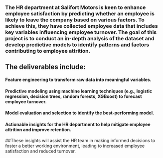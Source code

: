 ### The HR department at Salifort Motors is keen to enhance employee satisfaction by predicting whether an employee is likely to leave the company based on various factors. To achieve this, they have collected employee data that includes key variables influencing employee turnover. The goal of this project is to conduct an in-depth analysis of the dataset and develop predictive models to identify patterns and factors contributing to employee attrition.

## The deliverables include:

  #### Feature engineering to transform raw data into meaningful variables.
  #### Predictive modeling using machine learning techniques (e.g., logistic regression, decision trees, random forests, XGBoost) to forecast employee turnover.
  #### Model evaluation and selection to identify the best-performing model.
  #### Actionable insights for the HR department to help mitigate employee attrition and improve retention.
##These insights will assist the HR team in making informed decisions to foster a better working environment, leading to increased employee satisfaction and reduced turnover.
